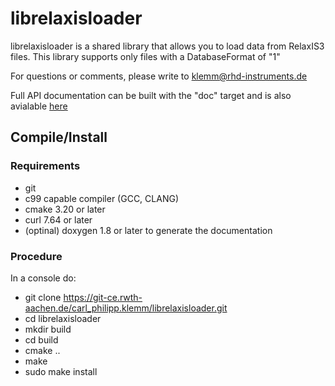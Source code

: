 # librelaxisloader

librelaxisloader is a shared library that allows you to load data from RelaxIS3 files. This library supports only files with a DatabaseFormat of "1"

For questions or comments, please write to klemm@rhd-instruments.de

Full API documentation can be built with the "doc" target and is also avialable [here](http://uvos.xyz/kiss/librelaxisloaderdoc)

## Compile/Install

### Requirements

* git
* c99 capable compiler (GCC, CLANG)
* cmake 3.20 or later
* curl 7.64 or later
* (optinal) doxygen 1.8 or later to generate the documentation

### Procedure

In a console do:

* git clone https://git-ce.rwth-aachen.de/carl_philipp.klemm/librelaxisloader.git
* cd librelaxisloader
* mkdir build
* cd build
* cmake ..
* make
* sudo make install
